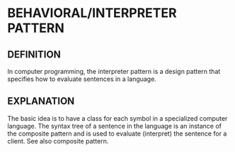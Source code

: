 # BEHAVIORAL/INTERPRETER PATTERN

## DEFINITION

In computer programming, the interpreter pattern is a design
pattern that specifies how to evaluate sentences in a language.

## EXPLANATION

The basic idea is to have a class for each symbol in a
specialized computer language. The syntax tree of a sentence in the language
is an instance of the composite pattern and is used to evaluate (interpret)
the sentence for a client. See also composite pattern.
